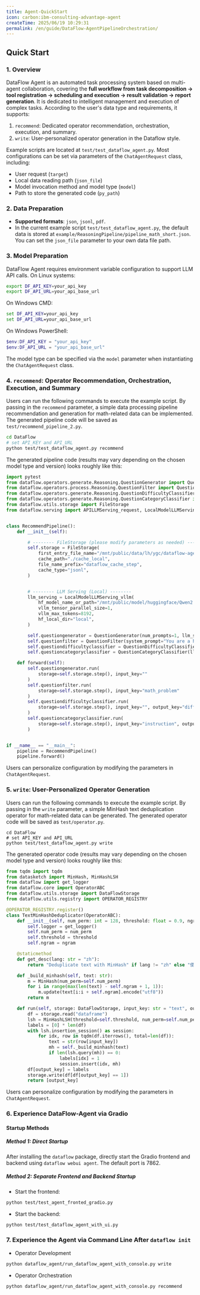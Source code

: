 ```yaml
---
title: Agent-QuickStart
icon: carbon:ibm-consulting-advantage-agent
createTime: 2025/06/19 10:29:31
permalink: /en/guide/DataFlow-AgentPipelineOrchestration/
---
```


## Quick Start

### 1. Overview

DataFlow Agent is an automated task processing system based on multi-agent collaboration, covering the **full workflow from task decomposition → tool registration → scheduling and execution → result validation → report generation**. It is dedicated to intelligent management and execution of complex tasks. According to the user's data type and requirements, it supports:

1. `recommend`: Dedicated operator recommendation, orchestration, execution, and summary.
2. `write`: User-personalized operator generation in the Dataflow style.

Example scripts are located at `test/test_dataflow_agent.py`. Most configurations can be set via parameters of the `ChatAgentRequest` class, including:
- User request (`target`)
- Local data reading path (`json_file`)
- Model invocation method and model type (`model`)
- Path to store the generated code (`py_path`)

### 2. Data Preparation

- **Supported formats**: `json`, `jsonl`, `pdf`.
- In the current example script `test/test_dataflow_agent.py`, the default data is stored at `example/ReasoningPipeline/pipeline_math_short.json`. You can set the `json_file` parameter to your own data file path.

### 3. Model Preparation

DataFlow Agent requires environment variable configuration to support LLM API calls. On Linux systems:
```bash
export DF_API_KEY=your_api_key
export DF_API_URL=your_api_base_url
```
On Windows CMD:
```cmd
set DF_API_KEY=your_api_key
set DF_API_URL=your_api_base_url
```
On Windows PowerShell:
```powershell
$env:DF_API_KEY = "your_api_key"
$env:DF_API_URL = "your_api_base_url"
```

The model type can be specified via the `model` parameter when instantiating the `ChatAgentRequest` class.

### 4. `recommend`: Operator Recommendation, Orchestration, Execution, and Summary

Users can run the following commands to execute the example script. By passing in the `recommend` parameter, a simple data processing pipeline recommendation and generation for math-related data can be implemented. The generated pipeline code will be saved as `test/recommend_pipeline_2.py`.

```bash
cd DataFlow
# set API_KEY and API_URL
python test/test_dataflow_agent.py recommend
```

The generated pipeline code (results may vary depending on the chosen model type and version) looks roughly like this:
```python
import pytest
from dataflow.operators.generate.Reasoning.QuestionGenerator import QuestionGenerator
from dataflow.operators.process.Reasoning.QuestionFilter import QuestionFilter
from dataflow.operators.generate.Reasoning.QuestionDifficultyClassifier import QuestionDifficultyClassifier
from dataflow.operators.generate.Reasoning.QuestionCategoryClassifier import QuestionCategoryClassifier
from dataflow.utils.storage import FileStorage
from dataflow.serving import APILLMServing_request, LocalModelLLMServing_vllm, LocalModelLLMServing_sglang


class RecommendPipeline():
    def __init__(self):

        # -------- FileStorage (please modify parameters as needed) --------
        self.storage = FileStorage(
            first_entry_file_name="/mnt/public/data/lh/ygc/dataflow-agent/DataFlow/dataflow/example/ReasoningPipeline/pipeline_math_short.json",
            cache_path="./cache_local",
            file_name_prefix="dataflow_cache_step",
            cache_type="jsonl",
        )


        # -------- LLM Serving (Local) --------
        llm_serving = LocalModelLLMServing_vllm(
            hf_model_name_or_path="/mnt/public/model/huggingface/Qwen2.5-7B-Instruct",
            vllm_tensor_parallel_size=1,
            vllm_max_tokens=8192,
            hf_local_dir="local",
        )

        self.questiongenerator = QuestionGenerator(num_prompts=1, llm_serving=llm_serving)
        self.questionfilter = QuestionFilter(system_prompt="You are a helpful assistant.", llm_serving=llm_serving)
        self.questiondifficultyclassifier = QuestionDifficultyClassifier(llm_serving=llm_serving)
        self.questioncategoryclassifier = QuestionCategoryClassifier(llm_serving=llm_serving)

    def forward(self):
        self.questiongenerator.run(
            storage=self.storage.step(), input_key=""
        )
        self.questionfilter.run(
            storage=self.storage.step(), input_key="math_problem"
        )
        self.questiondifficultyclassifier.run(
            storage=self.storage.step(), input_key="", output_key="difficulty_score"
        )
        self.questioncategoryclassifier.run(
            storage=self.storage.step(), input_key="instruction", output_key="question_category"
        )


if __name__ == "__main__":
    pipeline = RecommendPipeline()
    pipeline.forward()
```

Users can personalize configuration by modifying the parameters in `ChatAgentRequest`.

### 5. `write`: User-Personalized Operator Generation

Users can run the following commands to execute the example script. By passing in the `write` parameter, a simple MinHash text deduplication operator for math-related data can be generated. The generated operator code will be saved as `test/operator.py`.

```shell
cd DataFlow
# set API_KEY and API_URL
python test/test_dataflow_agent.py write
```

The generated operator code (results may vary depending on the chosen model type and version) looks roughly like this:
```python
from tqdm import tqdm
from datasketch import MinHash, MinHashLSH
from dataflow import get_logger
from dataflow.core import OperatorABC
from dataflow.utils.storage import DataFlowStorage
from dataflow.utils.registry import OPERATOR_REGISTRY

@OPERATOR_REGISTRY.register()
class TextMinHashDeduplicator(OperatorABC):
    def __init__(self, num_perm: int = 128, threshold: float = 0.9, ngram: int = 5):
        self.logger = get_logger()
        self.num_perm = num_perm
        self.threshold = threshold
        self.ngram = ngram

    @staticmethod
    def get_desc(lang: str = "zh"):
        return "Deduplicate text with MinHash" if lang != "zh" else "使用 MinHash 算法对文本去重"

    def _build_minhash(self, text: str):
        m = MinHash(num_perm=self.num_perm)
        for i in range(max(len(text) - self.ngram + 1, 1)):
            m.update(text[i:i + self.ngram].encode("utf8"))
        return m

    def run(self, storage: DataFlowStorage, input_key: str = "text", output_key: str = "dedup_label"):
        df = storage.read("dataframe")
        lsh = MinHashLSH(threshold=self.threshold, num_perm=self.num_perm)
        labels = [0] * len(df)
        with lsh.insertion_session() as session:
            for idx, row in tqdm(df.iterrows(), total=len(df)):
                text = str(row[input_key])
                mh = self._build_minhash(text)
                if len(lsh.query(mh)) == 0:
                    labels[idx] = 1
                    session.insert(idx, mh)
        df[output_key] = labels
        storage.write(df[df[output_key] == 1])
        return [output_key]
```

Users can personalize configuration by modifying the parameters in `ChatAgentRequest`.


### 6. Experience DataFlow-Agent via Gradio

#### Startup Methods

##### Method 1: Direct Startup
After installing the `dataflow` package, directly start the Gradio frontend and backend using `dataflow webui agent`. The default port is 7862.

##### Method 2: Separate Frontend and Backend Startup

- Start the frontend:
```bash
python test/test_agent_fronted_gradio.py
```

- Start the backend:
```bash
python test/test_dataflow_agent_with_ui.py
```
### 7. Experience the Agent via Command Line After `dataflow init`

- Operator Development
```bash
python dataflow_agent/run_dataflow_agent_with_console.py write
```
- Operator Orchestration
```bash
python dataflow_agent/run_dataflow_agent_with_console.py recommend
```


